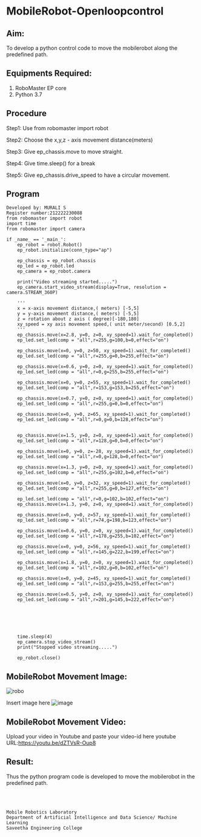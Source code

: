 # MobileRobot-Openloopcontrol
## Aim:

To develop a python control code to move the mobilerobot along the predefined path.

## Equipments Required:
1. RoboMaster EP core
2. Python 3.7

## Procedure
Step1:
Use from robomaster import robot

Step2:
Choose the x,y,z - axis movement distance(meters)

Step3:
Give ep_chassis.move to move straight.

Step4:
Give time.sleep() for a break

Step5:
Give ep_chassis.drive_speed to have a circular movement.

## Program
```
Developed by: MURALI S
Register number:212222230088
from robomaster import robot
import time
from robomaster import camera

if _name_ == '_main_':
    ep_robot = robot.Robot()
    ep_robot.initialize(conn_type="ap")

    ep_chassis = ep_robot.chassis
    ep_led = ep_robot.led
    ep_camera = ep_robot.camera

    print("Video streaming started.....")
    ep_camera.start_video_stream(display=True, resolution = camera.STREAM_360P)

    '''
    x = x-axis movement distance,( meters) [-5,5]
    y = y-axis movement distance,( meters) [-5,5]
    z = rotation about z axis ( degree)[-180,180]
    xy_speed = xy axis movement speed,( unit meter/second) [0.5,2]
    '''
    ep_chassis.move(x=2.8, y=0, z=0, xy_speed=1).wait_for_completed()
    ep_led.set_led(comp = "all",r=255,g=100,b=0,effect="on")

    ep_chassis.move(x=0, y=0, z=50, xy_speed=1).wait_for_completed()
    ep_led.set_led(comp = "all",r=255,g=0,b=255,effect="on")

    ep_chassis.move(x=0.6, y=0, z=0, xy_speed=1).wait_for_completed()
    ep_led.set_led(comp = "all",r=0,g=255,b=255,effect="on")

    ep_chassis.move(x=0, y=0, z=55, xy_speed=1).wait_for_completed()
    ep_led.set_led(comp = "all",r=153,g=153,b=255,effect="on")

    ep_chassis.move(x=0.7, y=0, z=0, xy_speed=1).wait_for_completed()
    ep_led.set_led(comp = "all",r=255,g=0,b=0,effect="on")

    ep_chassis.move(x=0, y=0, z=65, xy_speed=1).wait_for_completed()
    ep_led.set_led(comp = "all",r=0,g=0,b=128,effect="on")

    
    ep_chassis.move(x=1.5, y=0, z=0, xy_speed=1).wait_for_completed()
    ep_led.set_led(comp = "all",r=128,g=0,b=0,effect="on")

    ep_chassis.move(x=0, y=0, z=-28, xy_speed=1).wait_for_completed()
    ep_led.set_led(comp = "all",r=0,g=128,b=0,effect="on")

    ep_chassis.move(x=1.3, y=0, z=0, xy_speed=1).wait_for_completed()
    ep_led.set_led(comp = "all",r=255,g=102,b=0,effect="on")

    ep_chassis.move(x=0, y=0, z=32, xy_speed=1).wait_for_completed()
    ep_led.set_led(comp = "all",r=255,g=0,b=127,effect="on")

    ep_led.set_led(comp = "all",r=0,g=102,b=102,effect="on")
    ep_chassis.move(x=1.3, y=0, z=0, xy_speed=1).wait_for_completed()

    ep_chassis.move(x=0, y=0, z=57, xy_speed=1).wait_for_completed()
    ep_led.set_led(comp = "all",r=74,g=198,b=123,effect="on")

    ep_chassis.move(x=0.6, y=0, z=0, xy_speed=1).wait_for_completed()
    ep_led.set_led(comp = "all",r=178,g=255,b=102,effect="on")

    ep_chassis.move(x=0, y=0, z=56, xy_speed=1).wait_for_completed()
    ep_led.set_led(comp = "all",r=145,g=222,b=199,effect="on")

    ep_chassis.move(x=1.8, y=0, z=0, xy_speed=1).wait_for_completed()
    ep_led.set_led(comp = "all",r=102,g=0,b=102,effect="on")

    ep_chassis.move(x=0, y=0, z=45, xy_speed=1).wait_for_completed()
    ep_led.set_led(comp = "all",r=153,g=255,b=255,effect="on")

    ep_chassis.move(x=0.5, y=0, z=0, xy_speed=1).wait_for_completed()
    ep_led.set_led(comp = "all",r=201,g=145,b=222,effect="on")




    

    time.sleep(4)
    ep_camera.stop_video_stream()
    print("Stopped video streaming.....")

    ep_robot.close()
```
## MobileRobot Movement Image:

![robo](./img/robomaster.png)

Insert image here
![image](https://github.com/MURALI22008445/mobilerobot-openloopcontrol/assets/119643767/841a4b36-3339-4028-8c9e-55870d076ac0)


## MobileRobot Movement Video:

Upload your video in Youtube and paste your video-id here
youtube URL:https://youtu.be/dZTVsR-Oup8



## Result:
Thus the python program code is developed to move the mobilerobot in the predefined path.


<br/>
<br/>

```
Mobile Robotics Laboratory
Department of Artificial Intelligence and Data Science/ Machine Learning
Saveetha Engineering College
```

